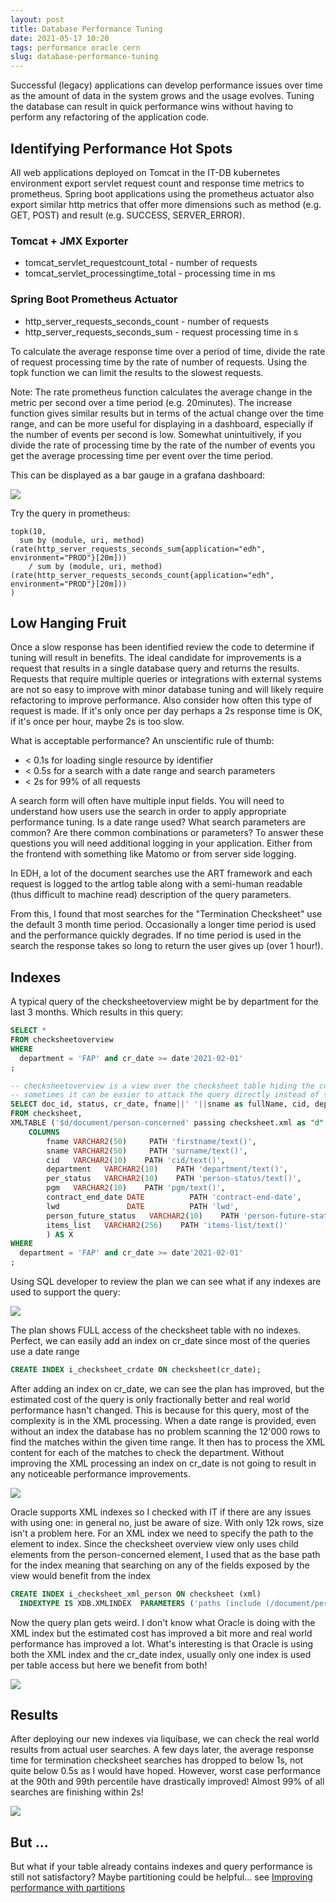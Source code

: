 ```yaml
---
layout: post
title: Database Performance Tuning
date: 2021-05-17 10:20
tags: performance oracle cern
slug: database-performance-tuning
---
```


Successful (legacy) applications can develop performance issues over time as the amount of data in 
the system grows and the usage evolves. Tuning the database can result in quick performance wins 
without having to perform any refactoring of the application code.

Identifying Performance Hot Spots
---------------------------------

All web applications deployed on Tomcat in the IT-DB kubernetes environment export servlet request 
count and response time metrics to prometheus. Spring boot applications using the prometheus 
actuator also export similar http metrics that offer more dimensions such as method (e.g. GET, POST) 
and result (e.g. SUCCESS, SERVER_ERROR).

### Tomcat + JMX Exporter

* tomcat_servlet_requestcount_total - number of requests
* tomcat_servlet_processingtime_total - processing time in ms

### Spring Boot Prometheus Actuator

* http_server_requests_seconds_count - number of requests
* http_server_requests_seconds_sum - request processing time in s

To calculate the average response time over a period of time, divide the rate of request processing 
time by the rate of number of requests. Using the topk function we can limit the results 
to the slowest requests.

Note: The rate prometheus function calculates the average change in the metric per second over a time 
period (e.g. 20minutes). The increase function gives similar results but in terms of the actual change 
over the time range, and can be more useful for displaying in a dashboard, especially if the number 
of events per second is low. Somewhat unintuitively, if you divide the rate of processing time by 
the rate of the number of events you get the average processing time per event over the time period.

This can be displayed as a bar gauge in a grafana dashboard:

![](/images/grafana-performance-barchart.png)

Try the query in prometheus:

```
topk(10,
  sum by (module, uri, method) (rate(http_server_requests_seconds_sum{application="edh", environment="PROD"}[20m]))
    / sum by (module, uri, method) (rate(http_server_requests_seconds_count{application="edh", environment="PROD"}[20m]))
)
```

Low Hanging Fruit
-----------------

Once a slow response has been identified review the code to determine if tuning will result in 
benefits. The ideal candidate for improvements is a request that results in a single database query 
and returns the results. Requests that require multiple queries or integrations with external systems 
are not so easy to improve with minor database tuning and will likely require refactoring to improve 
performance. Also consider how often this type of request is made. If it's only once per day perhaps 
a 2s response time is OK, if it's once per hour, maybe 2s is too slow.

What is acceptable performance? An unscientific rule of thumb:

* < 0.1s for loading single resource by identifier
* < 0.5s for a search with a date range and search parameters
* < 2s for 99% of all requests

A search form will often have multiple input fields. You will need to understand how users use the 
search in order to apply appropriate performance tuning. Is a date range used? What search parameters 
are common? Are there common combinations or parameters? To answer these questions you will need 
additional logging in your application. Either from the frontend with something like Matomo or from 
server side logging.

In EDH, a lot of the document searches use the ART framework and each request is logged to the artlog 
table along with a semi-human readable (thus difficult to machine read) description of the query 
parameters.

From this, I found that most searches for the "Termination Checksheet" use the default 3 month time 
period. Occasionally a longer time period is used and the performance quickly degrades. If no time 
period is used in the search the response takes so long to return the user gives up (over 1 hour!).

Indexes
-------

A typical query of the checksheetoverview might be by department for the last 3 months. Which results
in this query:

```sql
SELECT *
FROM checksheetoverview
WHERE
  department = 'FAP' and cr_date >= date'2021-02-01'
;

-- checksheetoverview is a view over the checksheet table hiding the complexity of processing the XML content
-- sometimes it can be easier to attack the query directly instead of the indirection from the view
SELECT doc_id, status, cr_date, fname||' '||sname as fullName, cid, department, per_status, pgm, contract_end_date, lwd, person_future_status, items_list
FROM checksheet,
XMLTABLE ('$d/document/person-concerned' passing checksheet.xml as "d"
    COLUMNS
        fname VARCHAR2(50)     PATH 'firstname/text()',
        sname VARCHAR2(50)     PATH 'surname/text()',
        cid   VARCHAR2(10)    PATH 'cid/text()',
        department   VARCHAR2(10)    PATH 'department/text()',
        per_status   VARCHAR2(10)    PATH 'person-status/text()',
        pgm   VARCHAR2(10)    PATH 'pgm/text()',
        contract_end_date DATE          PATH 'contract-end-date',
        lwd               DATE          PATH 'lwd',
        person_future_status   VARCHAR2(10)    PATH 'person-future-status/text()',
        items_list   VARCHAR2(256)    PATH 'items-list/text()'
        ) AS X
WHERE
  department = 'FAP' and cr_date >= date'2021-02-01'
;
```

Using SQL developer to review the plan we can see what if any indexes are used to support the query:

![](checksheet_plan.png)

The plan shows FULL access of the checksheet table with no indexes. Perfect, we can easily add an 
index on cr_date since most of the queries use a date range

```sql
CREATE INDEX i_checksheet_crdate ON checksheet(cr_date);
```

After adding an index on cr_date, we can see the plan has improved, but the estimated cost of the 
query is only fractionally better and real world performance hasn't changed. This is because for this 
query, most of the complexity is in the XML processing. When a date range is provided, even without 
an index the database has no problem scanning the 12'000 rows to find the matches within the given 
time range. It then has to process the XML content for each of the matches to check the department. 
Without improving the XML processing an index on cr_date is not going to result in any noticeable 
performance improvements.

![](/images/checksheet_plan_index.png)

Oracle supports XML indexes so I checked with IT if there are any issues with using one: in general 
no, just be aware of size. With only 12k rows, size isn't a problem here. For an XML index we need 
to specify the path to the element to index. Since the checksheet overview view only uses child 
elements from the person-concerned element, I used that as the base path for the index meaning that 
searching on any of the fields exposed by the view would benefit from the index

```sql
CREATE INDEX i_checksheet_xml_person ON checksheet (xml)
  INDEXTYPE IS XDB.XMLINDEX  PARAMETERS ('paths (include (/document/person-concerned))');
```

Now the query plan gets weird. I don't know what Oracle is doing with the XML index but the estimated 
cost has improved a bit more and real world performance has improved a lot. What's interesting is 
that Oracle is using both the XML index and the cr_date index, usually only one index is used per 
table access but here we benefit from both!

![](/images/checksheet_plan_weird.png)

Results
-------

After deploying our new indexes via liquibase, we can check the real world results from actual user 
searches. A few days later, the average response time for termination checksheet searches has dropped 
to below 1s, not quite below 0.5s as I would have hoped. However, worst case performance at the 90th 
and 99th percentile have drastically improved! Almost 99% of all searches are finishing within 2s!

![](/images/checksheet_plan_results.png)

But ...
-------

But what if your table already contains indexes and query performance is still not satisfactory? 
Maybe partitioning could be helpful... see [Improving performance with partitions](/2021/06/improving-performance-with-partitions.html)